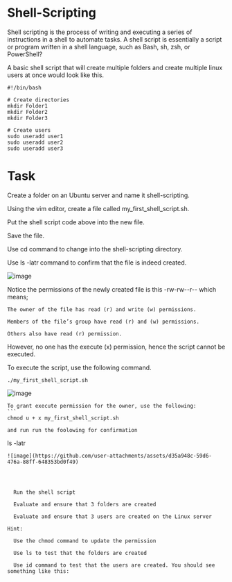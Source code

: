 # Shell-Scripting
Shell scripting is the process of writing and executing a series of instructions in a shell to automate tasks. A shell script is essentially a script or program written in a shell language, such as Bash, sh, zsh, or PowerShell?

A basic shell script that will create multiple folders and create multiple linux users at once would look like this.

```
#!/bin/bash

# Create directories
mkdir Folder1
mkdir Folder2
mkdir Folder3

# Create users
sudo useradd user1
sudo useradd user2
sudo useradd user3
```


# Task

Create a folder on an Ubuntu server and name it shell-scripting.

Using the vim editor, create a file called my_first_shell_script.sh.

Put the shell script code above into the new file.

Save the file.

Use cd command to change into the shell-scripting directory.

Use ls -latr command to confirm that the file is indeed created.

![image](https://github.com/user-attachments/assets/576bc33a-de35-4541-9598-0f360df2462f)


Notice the permissions of the newly created file is this -rw-rw--r-- which means;

    The owner of the file has read (r) and write (w) permissions.

    Members of the file’s group have read (r) and (w) permissions.

    Others also have read (r) permission.

However, no one has the execute (x) permission, hence the script cannot be executed.

To execute the script, use the following command.

```
./my_first_shell_script.sh

```
![image](https://github.com/user-attachments/assets/70a16f5a-43e7-41bd-9839-c543c934c09e)



    To grant execute permission for the owner, use the following:
    ```
    chmod u + x my_first_shell_script.sh
   ```
and run run the foolowing for confirmation

  ```
  ls -latr
  ```
![image](https://github.com/user-attachments/assets/d35a948c-59d6-476a-88ff-648353bd0f49)

  
    

    Run the shell script

    Evaluate and ensure that 3 folders are created

    Evaluate and ensure that 3 users are created on the Linux server

Hint:

    Use the chmod command to update the permission

    Use ls to test that the folders are created

    Use id command to test that the users are created. You should see something like this:

